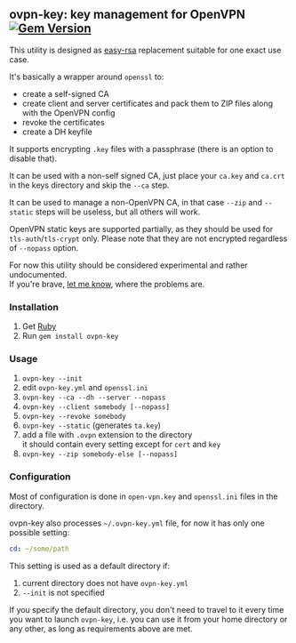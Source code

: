 ## ovpn-key: key management for OpenVPN [![Gem Version](https://badge.fury.io/rb/ovpn-key.svg)](http://badge.fury.io/rb/ovpn-key)

This utility is designed as [easy-rsa](https://github.com/OpenVPN/easy-rsa) replacement suitable for one exact use case.

It's basically a wrapper around `openssl` to:
* create a self-signed CA
* create client and server certificates and pack them to ZIP files along with the OpenVPN config
* revoke the certificates
* create a DH keyfile

It supports encrypting `.key` files with a passphrase (there is an option to disable that).

It can be used with a non-self signed CA, just place your `ca.key` and `ca.crt` in the keys directory and skip the `--ca` step.

It can be used to manage a non-OpenVPN CA, in that case `--zip` and `--static` steps will be useless, but all others will work.

OpenVPN static keys are supported partially, as they should be used for `tls-auth`/`tls-crypt` only.
Please note that they are not encrypted regardless of `--nopass` option.

For now this utility should be considered experimental and rather undocumented.  
If you're brave, [let me know](https://github.com/chillum/ovpn-key/issues), where the problems are.

### Installation

1. Get [Ruby](https://www.ruby-lang.org/en/documentation/installation/)
2. Run `gem install ovpn-key`

### Usage

1. `ovpn-key --init`
2. edit `ovpn-key.yml` and `openssl.ini`
3. `ovpn-key --ca --dh --server --nopass`
4. `ovpn-key --client somebody [--nopass]`
5. `ovpn-key --revoke somebody`
6. `ovpn-key --static` (generates `ta.key`)
7. add a file with `.ovpn` extension to the directory  
   it should contain every setting except for `cert` and `key`
8. `ovpn-key --zip somebody-else [--nopass]`

### Configuration

Most of configuration is done in `open-vpn.key` and `openssl.ini` files in the directory.

ovpn-key also processes `~/.ovpn-key.yml` file, for now it has only one possible setting:
```yaml
cd: ~/some/path
```

This setting is used as a default directory if:
1. current directory does not have `ovpn-key.yml`
2. `--init` is not specified

If you specify the default directory, you don't need to travel to it every time you want to launch `ovpn-key`, i.e. you can use it from your home directory or any other, as long as requirements above are met.
